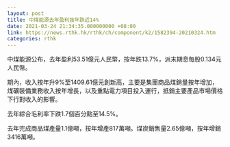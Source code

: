 ```yaml
---
layout: post
title: 中煤能源去年盈利按年跌近14%
date: 2021-03-24 21:34:35.000000000 +08:00
link: https://news.rthk.hk/rthk/ch/component/k2/1582394-20210324.htm
categories: rthk
---
```


中煤能源公布，去年盈利53.51億元人民幣，按年跌13.7%，派末期息每股0.134元人民幣。

期內，收入按年升9%至1409.61億元創新高，主要是集團商品煤銷量按年增加，煤礦裝備業務收入按年增長，以及重點電力項目投入運行，抵銷主要產品市場價格下行對收入的影響。

去年綜合毛利率下跌1.7個百分點至14.5%。

去年完成商品煤產量1.1億噸，按年增產817萬噸。煤炭銷售量2.65億噸，按年增銷3416萬噸。
